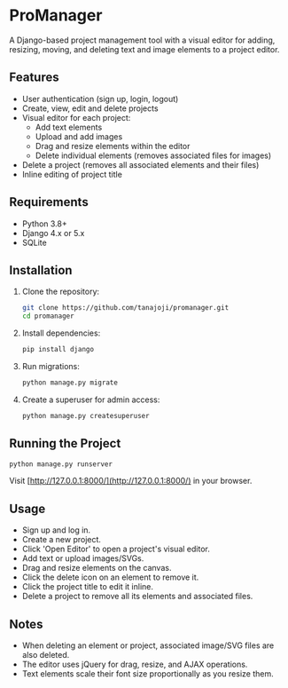 # ProManager

A Django-based project management tool with a visual editor for adding, resizing, moving, and deleting text and image elements to a project editor.

## Features
- User authentication (sign up, login, logout)
- Create, view, edit and delete projects
- Visual editor for each project:
  - Add text elements
  - Upload and add images
  - Drag and resize elements within the editor
  - Delete individual elements (removes associated files for images)
- Delete a project (removes all associated elements and their files)
- Inline editing of project title

## Requirements
- Python 3.8+
- Django 4.x or 5.x
- SQLite

## Installation
1. Clone the repository:
   ```bash
   git clone https://github.com/tanajoji/promanager.git
   cd promanager
   ```
2. Install dependencies:
   ```bash
   pip install django
   ```
3. Run migrations:
   ```bash
   python manage.py migrate
   ```
4. Create a superuser for admin access:
   ```bash
   python manage.py createsuperuser
   ```

## Running the Project
```bash
python manage.py runserver
```
Visit [http://127.0.0.1:8000/](http://127.0.0.1:8000/) in your browser.

## Usage
- Sign up and log in.
- Create a new project.
- Click 'Open Editor' to open a project's visual editor.
- Add text or upload images/SVGs.
- Drag and resize elements on the canvas.
- Click the delete icon on an element to remove it.
- Click the project title to edit it inline.
- Delete a project to remove all its elements and associated files.

## Notes
- When deleting an element or project, associated image/SVG files are also deleted.
- The editor uses jQuery for drag, resize, and AJAX operations.
- Text elements scale their font size proportionally as you resize them.

